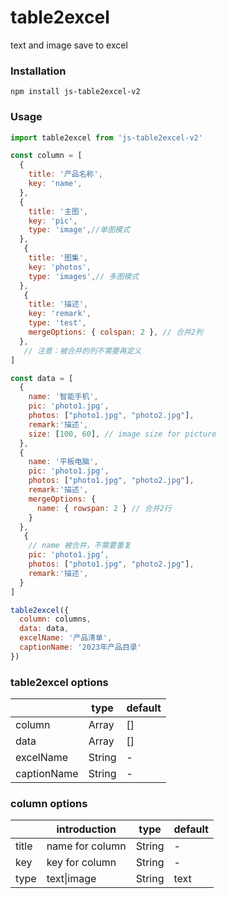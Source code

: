 # table2excel
text and image save to excel


### Installation

```
npm install js-table2excel-v2
```

### Usage
``` javascript
import table2excel from 'js-table2excel-v2'

const column = [
  {
    title: '产品名称',
    key: 'name',
  },
  {
    title: '主图',
    key: 'pic',
    type: 'image',//单图模式
  }, 
   {
    title: '图集',
    key: 'photos',
    type: 'images',// 多图模式
  }, 
   {
    title: '描述',
    key: 'remark',
    type: 'test',
    mergeOptions: { colspan: 2 }, // 合并2列
  },
   // 注意：被合并的列不需要再定义
]

const data = [
  {
    name: '智能手机',
    pic: 'photo1.jpg',
    photos: ["photo1.jpg", "photo2.jpg"],
    remark:'描述',
    size: [100, 60], // image size for picture
  },
  {
    name: '平板电脑',
    pic: 'photo1.jpg',
    photos: ["photo1.jpg", "photo2.jpg"],
    remark:'描述',
    mergeOptions: {
      name: { rowspan: 2 } // 合并2行
    }
  },
   {
    // name 被合并，不需要重复
    pic: 'photo1.jpg‘,
    photos: ["photo1.jpg", "photo2.jpg"],
    remark:'描述',
  }
]

table2excel({
  column: columns,
  data: data,
  excelName: '产品清单',
  captionName: '2023年产品目录'
})

```
### table2excel options

|             | type   | default |
| ----------- | ------ | ------- |
| column      | Array  | []      |
| data        | Array  | []      |
| excelName   | String | -       |
| captionName | String | -       |



### column options

|       | introduction    | type   | default |
| ----- | --------------- | ------ | ------- |
| title | name for column | String | -       |
| key   | key for column  | String | -       |
| type  | text\|image     | String | text    |
